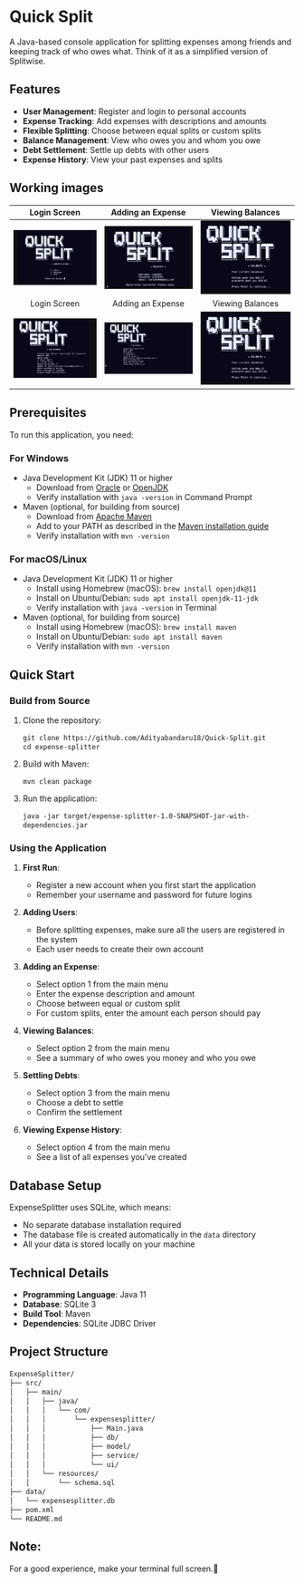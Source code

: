 # Quick Split

A Java-based console application for splitting expenses among friends and keeping track of who owes what. Think of it as a simplified version of Splitwise.

## Features

- **User Management**: Register and login to personal accounts
- **Expense Tracking**: Add expenses with descriptions and amounts
- **Flexible Splitting**: Choose between equal splits or custom splits
- **Balance Management**: View who owes you and whom you owe
- **Debt Settlement**: Settle up debts with other users
- **Expense History**: View your past expenses and splits

## Working images

| Login Screen | Adding an Expense | Viewing Balances |
|:------------:|:-----------------:|:----------------:|
| ![Login](images/1.jpg) | ![Add Expense](images/2.jpg) | ![Balances](images/3.jpg) |
| Login Screen | Adding an Expense | Viewing Balances |
| ![Login](images/4.jpg) | ![Add Expense](images/6.jpg) | ![Balances](images/3.jpg) |

## Prerequisites

To run this application, you need:

### For Windows
- Java Development Kit (JDK) 11 or higher
  - Download from [Oracle](https://www.oracle.com/java/technologies/javase-downloads.html) or [OpenJDK](https://adoptopenjdk.net/)
  - Verify installation with `java -version` in Command Prompt
- Maven (optional, for building from source)
  - Download from [Apache Maven](https://maven.apache.org/download.cgi)
  - Add to your PATH as described in the [Maven installation guide](https://maven.apache.org/install.html)
  - Verify installation with `mvn -version`

### For macOS/Linux
- Java Development Kit (JDK) 11 or higher
  - Install using Homebrew (macOS): `brew install openjdk@11`
  - Install on Ubuntu/Debian: `sudo apt install openjdk-11-jdk`
  - Verify installation with `java -version` in Terminal
- Maven (optional, for building from source)
  - Install using Homebrew (macOS): `brew install maven`
  - Install on Ubuntu/Debian: `sudo apt install maven`
  - Verify installation with `mvn -version`

## Quick Start


### Build from Source

1. Clone the repository:
   ```
   git clone https://github.com/Adityabandaru18/Quick-Split.git
   cd expense-splitter
   ```

2. Build with Maven:
   ```
   mvn clean package
   ```

3. Run the application:
   ```
   java -jar target/expense-splitter-1.0-SNAPSHOT-jar-with-dependencies.jar
   ```

### Using the Application

1. **First Run**:
   - Register a new account when you first start the application
   - Remember your username and password for future logins

2. **Adding Users**:
   - Before splitting expenses, make sure all the users are registered in the system
   - Each user needs to create their own account

3. **Adding an Expense**:
   - Select option 1 from the main menu
   - Enter the expense description and amount
   - Choose between equal or custom split
   - For custom splits, enter the amount each person should pay

4. **Viewing Balances**:
   - Select option 2 from the main menu
   - See a summary of who owes you money and who you owe

5. **Settling Debts**:
   - Select option 3 from the main menu
   - Choose a debt to settle
   - Confirm the settlement

6. **Viewing Expense History**:
   - Select option 4 from the main menu
   - See a list of all expenses you've created

## Database Setup

ExpenseSplitter uses SQLite, which means:
- No separate database installation required
- The database file is created automatically in the `data` directory
- All your data is stored locally on your machine

## Technical Details

- **Programming Language**: Java 11
- **Database**: SQLite 3
- **Build Tool**: Maven
- **Dependencies**: SQLite JDBC Driver

## Project Structure

```
ExpenseSplitter/
├── src/
│   ├── main/
│   │   ├── java/
│   │   │   └── com/
│   │   │       └── expensesplitter/
│   │   │           ├── Main.java
│   │   │           ├── db/
│   │   │           ├── model/
│   │   │           ├── service/
│   │   │           └── ui/
│   │   └── resources/
│   │       └── schema.sql
├── data/
│   └── expensesplitter.db
├── pom.xml
└── README.md
```
## Note:
For a good experience, make your terminal full screen.🫣
